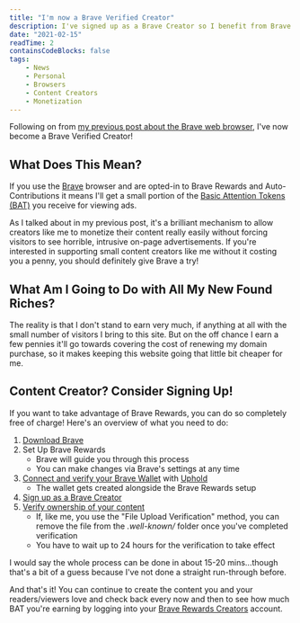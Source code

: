 ```yaml
---
title: "I'm now a Brave Verified Creator"
description: I've signed up as a Brave Creator so I benefit from Brave's amazing new approach to monetizing content on the web. If you're a content creator, you should sign up too!
date: "2021-02-15"
readTime: 2
containsCodeBlocks: false
tags:
    - News
    - Personal
    - Browsers
    - Content Creators
    - Monetization
---
```


Following on from <a href="/post/brave-brilliant-browser-and-the-future-of-online-advertising">my previous post about the Brave web browser</a>, I've now become a Brave Verified Creator!

## What Does This Mean?

If you use the <a href="https://brave.com/" rel="noopener" target="_blank">Brave</a> browser and are opted-in to Brave Rewards and Auto-Contributions it means I'll get a small portion of the <a href="https://basicattentiontoken.org/" rel="noopener" target="_blank">Basic Attention Tokens (BAT)</a> you receive for viewing ads.

As I talked about in my previous post, it's a brilliant mechanism to allow creators like me to monetize their content really easily without forcing visitors to see horrible, intrusive on-page advertisements. If you're interested in supporting small content creators like me without it costing you a penny, you should definitely give Brave a try!

## What Am I Going to Do with All My New Found Riches?

The reality is that I don't stand to earn very much, if anything at all with the small number of visitors I bring to this site. But on the off chance I earn a few pennies it'll go towards covering the cost of renewing my domain purchase, so it makes keeping this website going that little bit cheaper for me.

## Content Creator? Consider Signing Up!

If you want to take advantage of Brave Rewards, you can do so completely free of charge! Here's an overview of what you need to do:

1. <a href="https://brave.com/download/" rel="noopener" target="_blank">Download Brave</a>
1. Set Up Brave Rewards
    - Brave will guide you through this process
    - You can make changes via Brave's settings at any time
1. <a href="https://support.brave.com/hc/en-us/articles/360034841711-What-is-a-verified-wallet-" rel="noopener" target="_blank"> Connect and verify your Brave Wallet</a> with <a href="https://uphold.com/" rel="noopener" target="_blank">Uphold</a>
    - The wallet gets created alongside the Brave Rewards setup
1. <a href="https://creators.brave.com/" rel="noopener" target="_blank">Sign up as a Brave Creator</a>
1. <a href="https://support.brave.com/hc/en-us/articles/360021408352" rel="noopener" target="_blank">Verify ownership of your content</a>
    - If, like me, you use the "File Upload Verification" method, you can remove the file from the _.well-known/_ folder once you've completed verification
    - You have to wait up to 24 hours for the verification to take effect

I would say the whole process can be done in about 15-20 mins...though that's a bit of a guess because I've not done a straight run-through before.

And that's it! You can continue to create the content you and your readers/viewers love and check back every now and then to see how much BAT you're earning by logging into your <a href="https://creators.brave.com/" rel="noopener" target="_blank">Brave Rewards Creators</a> account.
